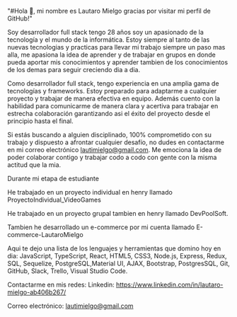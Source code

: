 "#Hola 👋, mi nombre es Lautaro Mielgo gracias por visitar mi perfil de GitHub!" 

Soy desarrollador full stack tengo 28 años soy un apasionado de la tecnología y el mundo de la informática.
Estoy siempre al tanto de las nuevas tecnologias y practicas para llevar mi trabajo siempre un paso mas alla, me apasiona la idea de aprender y de trabajar en grupos en donde pueda aportar mis conocimientos y aprender tambien de los conocimientos de los demas para seguir creciendo dia a dia.

Como desarrollador full stack, tengo experiencia en una amplia gama de tecnologías y frameworks. Estoy preparado para adaptarme a cualquier proyecto y trabajar de manera efectiva en equipo. Además cuento con la habilidad para comunicarme de manera clara y acertiva para trabajar en estrecha colaboración garantizando asi el éxito del proyecto desde el principio hasta el final.

Si estás buscando a alguien disciplinado, 100% comprometido con su trabajo y dispuesto a afrontar cualquier desafío, no dudes en contactarme en mi correo electrónico lautimielgo@gmail.com.
Me emociona la idea de poder colaborar contigo y trabajar codo a codo con gente con la misma actitud que la mia.

 Durante mi etapa de estudiante

 He trabajado en un proyecto individual en henry llamado ProyectoIndividual_VideoGames

 He trabajado en un proyecto grupal tambien en henry llamado DevPoolSoft.
 
 Tambien he desarrollado un e-commerce por mi cuenta llamado  E-commerce-LautaroMielgo


Aqui te dejo una lista de los lenguajes y herramientas que domino hoy en dia:
JavaScript, TypeScript, React, HTML5, CSS3, Node.js, Express, Redux, SQL, Sequelize, PostgreSQL,Material UI, AJAX, Bootstrap, PostgresSQL, Git, GitHub, Slack, Trello, Visual Studio Code.

Contactarme en mis redes:
Linkedin: https://www.linkedin.com/in/lautaro-mielgo-ab406b267/

Correo electrónico: lautimielgo@gmail.com


